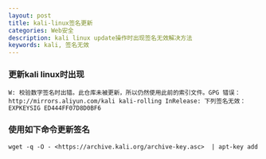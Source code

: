 ```yaml
---
layout: post
title: kali-linux签名更新
categories: Web安全
description: kali linux update操作时出现签名无效解决方法
keywords: kali, 签名无效
---
```


### 更新kali linux时出现

``W: 校验数字签名时出错。此仓库未被更新，所以仍然使用此前的索引文件。GPG 错误：http://mirrors.aliyun.com/kali kali-rolling InRelease: 下列签名无效： EXPKEYSIG ED444FF07D8D0BF6``

### 使用如下命令更新签名

``wget -q -O - <https://archive.kali.org/archive-key.asc>  | apt-key add``